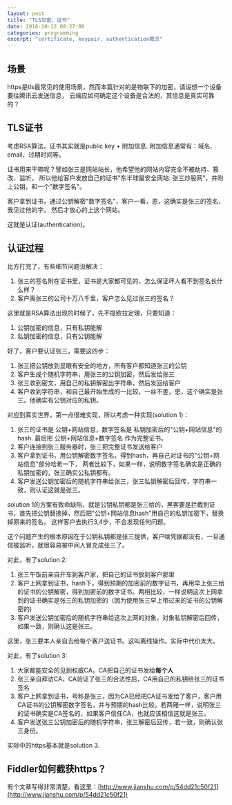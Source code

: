 ```yaml
---
layout: post
title: "TLS加密、证书"
date: 2016-10-12 08:27:00
categories: programming
excerpt: "certificate, keypair, authentication概念"
---
```


## 场景

https是tls最常见的使用场景，然而本篇针对的是物联下的加密，请设想一个设备要往腾讯云发送信息，
云端应如何确定这个设备是合法的，其信息是真实可靠的？

## TLS证书

考虑RSA算法，证书其实就是public key + 附加信息.
附加信息通常有：域名、email、过期时间等。

证书用来干嘛呢？譬如张三是网站站长，他希望他的网站内容完全不被劫持、篡改、监听，
所以他给客户发放自己的证书"东半球最安全网站: 张三炒股网"，并附上公钥，和一个"数字签名"。

客户拿到证书，通过公钥解密"数字签名"，客户一看，恩，这确实是张三的签名，我见过他的字。
然后才放心的上这个网站。

这就是认证(authentication)。

## 认证过程

比方打完了，有些细节问题没解决：

1. 张三的签名附在证书里，证书是大家都可见的，怎么保证坏人看不到签名长什么样？
2. 客户离张三的公司十万八千里，客户怎么见过张三的签名？

这里就是RSA算法出现的时候了，先不提欧拉定理，只要知道：

1. 公钥加密的信息，只有私钥能解
2. 私钥加密的信息，只有公钥能解

好了，客户要认证张三，需要这四步：

1. 张三把公钥放到显眼有安全的地方，所有客户都知道张三的公钥
2. 客户生成个随机字符串，用张三的公钥加密，然后发给张三
3. 张三收到密文，用自己的私钥解密出字符串，然后发回给客户
4. 客户收到字符串，和自己最开始生成的一比较，一丝不差，恩，这个确实是张三。他确实有公钥对应的私钥。

对应到真实世界，第一点很难实现，所以考虑一种实现(solution 1)：

1. 张三的证书是 公钥+网站信息，数字签名是 私钥加密后的"公钥+网站信息"的hash. 最后把 公钥+网站信息+数字签名 作为完整证书。
2. 客户连接到张三服务器时，张三把完整证书发送给客户
3. 客户拿到证书，用公钥解密数字签名，得到hash，再自己对证书的"公钥+网站信息"部分哈希一下，
两者比较下，如果一样，说明数字签名确实是正确的私钥加密的，张三确实公私钥都有。
4. 客户发送公钥加密后的随机字符串给张三，张三私钥解密后回传，字符串一致，则认证这就是张三。

solution 1的方案有致命缺陷，就是公钥私钥都是张三给的，黑客要是拦截到证书，首先把公钥替换掉，然后把"公钥+网站信息hash"用自己的私钥加密下，替换掉原来的签名。
这样客户去执行3,4步，不会发现任何问题。

这个问题产生的根本原因在于公钥私钥都是张三提供，客户啥凭据都没有，一旦通信被监听，就很容易被中间人冒充成张三了。

对此，有了solution 2:

1. 张三午饭前亲自开车到客户家，把自己的证书放到客户那里
2. 客户上网拿到证书，hash下，得到预期的加密前的数字证书，再用早上张三给的证书的公钥解密，得到加密前的数字证书。两相比较，一样说明这次上网拿到的证书确实是张三的私钥加密的（因为使用张三早上带过来的证书的公钥解密的)
3. 客户发送公钥加密后的随机字符串给这次上网的对象，对象私钥解密后回传，如果一致，则确认这是张三。

这里，张三要本人亲自去给每个客户送证书。这叫离线操作。实际中代价太大。

对此，有了solution 3:

1. 大家都能安全的见到权威CA，CA把自己的证书发给**每个人**
2. 张三亲自拜访CA，CA验证了张三的合法性后，CA用自己的私钥给张三的证书签名
3. 客户上网拿到证书，号称是张三，因为CA已经把CA证书发给了客户，客户用CA证书的公钥解密数字签名，并与预期的hash比较。若两厢一样，说明张三的证书确实是CA签名的，如果客户信任CA，也就应该相信这就是张三。
4. 客户发送张三公钥加密后的随机字符串，张三解密后回传，若一致，则确认张三身份。

实际中的https基本就是solution 3. 

## Fiddler如何截获https？

有个文章写得非常清楚，看这里：[http://www.jianshu.com/p/54dd21c50f21](http://www.jianshu.com/p/54dd21c50f21)

